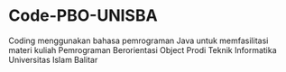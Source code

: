 # Code-PBO-UNISBA
 Coding menggunakan bahasa pemrograman Java untuk memfasilitasi materi kuliah Pemrograman Berorientasi Object Prodi Teknik Informatika Universitas Islam Balitar
